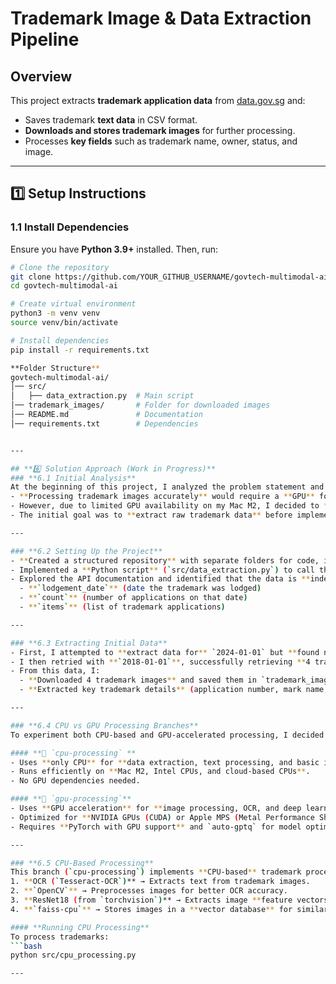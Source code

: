 # Trademark Image & Data Extraction Pipeline

## **Overview**
This project extracts **trademark application data** from [data.gov.sg](https://data.gov.sg/datasets/d_56058f817dc3708f8b97e0876335ac66/view) and:
- Saves trademark **text data** in CSV format.
- **Downloads and stores trademark images** for further processing.
- Processes **key fields** such as trademark name, owner, status, and image.

---

## **1️⃣ Setup Instructions**
### **1.1 Install Dependencies**
Ensure you have **Python 3.9+** installed. Then, run:
```bash
# Clone the repository
git clone https://github.com/YOUR_GITHUB_USERNAME/govtech-multimodal-ai.git
cd govtech-multimodal-ai

# Create virtual environment
python3 -m venv venv
source venv/bin/activate

# Install dependencies
pip install -r requirements.txt

**Folder Structure**
govtech-multimodal-ai/
│── src/                     
│   ├── data_extraction.py  # Main script
│── trademark_images/       # Folder for downloaded images
│── README.md               # Documentation
│── requirements.txt        # Dependencies


---

## **6️⃣ Solution Approach (Work in Progress)**
### **6.1 Initial Analysis**
At the beginning of this project, I analyzed the problem statement and identified that:
- **Processing trademark images accurately** would require a **GPU** for deep learning models.
- However, due to limited GPU availability on my Mac M2, I decided to **continue with CPU-based processing first**.
- The initial goal was to **extract raw trademark data** before implementing advanced image processing.

---

### **6.2 Setting Up the Project**
- **Created a structured repository** with separate folders for code, images, and extracted data.
- Implemented a **Python script** (`src/data_extraction.py`) to call the **IPOS Trademark Applications API** from [data.gov.sg](https://data.gov.sg/datasets/d_56058f817dc3708f8b97e0876335ac66/view).
- Explored the API documentation and identified that the data is **indexed by**:
  - **`lodgement_date`** (date the trademark was lodged)
  - **`count`** (number of applications on that date)
  - **`items`** (list of trademark applications)

---

### **6.3 Extracting Initial Data**
- First, I attempted to **extract data for** `2024-01-01` but **found no available records**.
- I then retried with **`2018-01-01`**, successfully retrieving **4 trademark records**.
- From this data, I:
  - **Downloaded 4 trademark images** and saved them in `trademark_images/`.
  - **Extracted key trademark details** (application number, mark name, description, applicant info, goods & services, image URL) into `trademark_extracted_data.csv`.

---

### **6.4 CPU vs GPU Processing Branches**
To experiment both CPU-based and GPU-accelerated processing, I decided to create two branches: `cpu-processing` and `gpu-processing`

#### **🔹 `cpu-processing` **
- Uses **only CPU** for **data extraction, text processing, and basic image handling**.
- Runs efficiently on **Mac M2, Intel CPUs, and cloud-based CPUs**.
- No GPU dependencies needed.

#### **🔹 `gpu-processing`**
- Uses **GPU acceleration** for **image processing, OCR, and deep learning-based indexing**.
- Optimized for **NVIDIA GPUs (CUDA) or Apple MPS (Metal Performance Shaders)**.
- Requires **PyTorch with GPU support** and `auto-gptq` for model optimization.

---

### **6.5 CPU-Based Processing**
This branch (`cpu-processing`) implements **CPU-based** trademark processing using:
1. **OCR (`Tesseract-OCR`)** → Extracts text from trademark images.
2. **`OpenCV`** → Preprocesses images for better OCR accuracy.
3. **ResNet18 (from `torchvision`)** → Extracts image **feature vectors**.
4. **`faiss-cpu`** → Stores images in a **vector database** for similarity search.

#### **Running CPU Processing**
To process trademarks:
```bash
python src/cpu_processing.py

---

